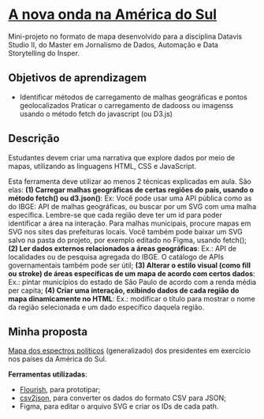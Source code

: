 # [A nova onda na América do Sul](https://biamuniz.github.io/america-do-sul/)
Mini-projeto no formato de mapa desenvolvido para a disciplina Datavis Studio II, do Master em Jornalismo de Dados, Automação e Data Storytelling do Insper.


## Objetivos de aprendizagem
* Identificar métodos de carregamento de malhas geográficas e pontos geolocalizados
Praticar o carregamento de dadooss ou imagenss usando o método fetch do javascript (ou D3.js)

## Descrição
Estudantes devem criar uma narrativa que explore dados por meio de mapas, utilizando as linguagens HTML, CSS e JavaScript.

Esta ferramenta deve utilizar ao menos 2 técnicas explicadas em aula. São elas:
**(1) Carregar malhas geográficas de certas regiões do país, usando o método fetch() ou d3.json()**: Ex: Você pode usar uma API pública como as do IBGE: API de malhas geográficas, ou buscar por um SVG com uma malha específica. Lembre-se que cada região deve ter um id para poder identificar a área na interação. Para malhas municipais, procure mapas em SVG nos sites das prefeituras locais.  Você também pode baixar um SVG salvo na pasta do projeto, por exemplo editado no Figma, usando fetch(); **(2) Ler dados externos relacionados a áreas geográficas**: Ex.: API de localidades ou de pesquisa agregada do IBGE. O catálogo de APIs governamentais também pode ser útil; **(3) Alterar o estilo visual (como fill ou stroke) de áreas específicas de um mapa de acordo com certos dados**: Ex.: pintar municípios do estado de São Paulo de acordo com a renda média per capita; **(4) Criar uma interação, exibindo dados de cada região do mapa dinamicamente no HTML**: Ex.: modificar o título para mostrar o nome da região selecionada e um dado específico daquela região.


## Minha proposta
[Mapa dos espectros políticos](https://biamuniz.github.io/america-do-sul/) (generalizado) dos presidentes em exercício nos países da América do Sul.

**Ferramentas utilizadas**: 

* [Flourish](https://public.flourish.studio/visualisation/10532734/), para prototipar;
* [csv2json](https://csvjson.com/csv2json), para converter os dados do formato CSV para JSON;
* Figma, para editar o arquivo SVG e criar os IDs de cada path.
